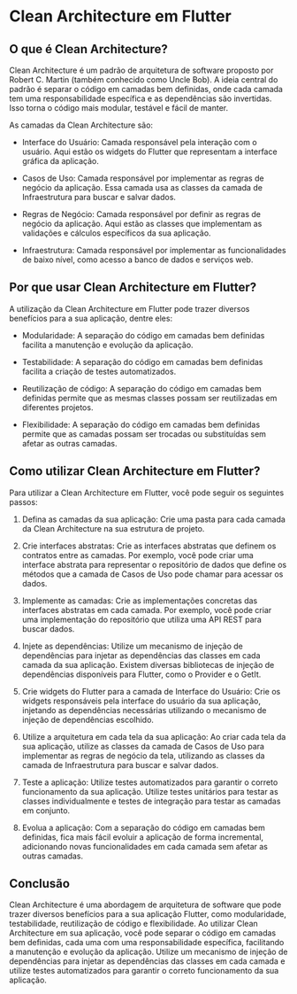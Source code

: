 # Clean Architecture em Flutter
## O que é Clean Architecture?
Clean Architecture é um padrão de arquitetura de software proposto por Robert C. Martin (também conhecido como Uncle Bob). A ideia central do padrão é separar o código em camadas bem definidas, onde cada camada tem uma responsabilidade específica e as dependências são invertidas. Isso torna o código mais modular, testável e fácil de manter.

As camadas da Clean Architecture são:

- Interface do Usuário: Camada responsável pela interação com o usuário. Aqui estão os widgets do Flutter que representam a interface gráfica da aplicação.

- Casos de Uso: Camada responsável por implementar as regras de negócio da aplicação. Essa camada usa as classes da camada de Infraestrutura para buscar e salvar dados.

- Regras de Negócio: Camada responsável por definir as regras de negócio da aplicação. Aqui estão as classes que implementam as validações e cálculos específicos da sua aplicação.

- Infraestrutura: Camada responsável por implementar as funcionalidades de baixo nível, como acesso a banco de dados e serviços web.

## Por que usar Clean Architecture em Flutter?
A utilização da Clean Architecture em Flutter pode trazer diversos benefícios para a sua aplicação, dentre eles:

- Modularidade: A separação do código em camadas bem definidas facilita a manutenção e evolução da aplicação.

- Testabilidade: A separação do código em camadas bem definidas facilita a criação de testes automatizados.

- Reutilização de código: A separação do código em camadas bem definidas permite que as mesmas classes possam ser reutilizadas em diferentes projetos.

- Flexibilidade: A separação do código em camadas bem definidas permite que as camadas possam ser trocadas ou substituídas sem afetar as outras camadas.

## Como utilizar Clean Architecture em Flutter?
Para utilizar a Clean Architecture em Flutter, você pode seguir os seguintes passos:

1. Defina as camadas da sua aplicação: Crie uma pasta para cada camada da Clean Architecture na sua estrutura de projeto.

2. Crie interfaces abstratas: Crie as interfaces abstratas que definem os contratos entre as camadas. Por exemplo, você pode criar uma interface abstrata para representar o repositório de dados que define os métodos que a camada de Casos de Uso pode chamar para acessar os dados.

3. Implemente as camadas: Crie as implementações concretas das interfaces abstratas em cada camada. Por exemplo, você pode criar uma implementação do repositório que utiliza uma API REST para buscar dados.

4. Injete as dependências: Utilize um mecanismo de injeção de dependências para injetar as dependências das classes em cada camada da sua aplicação. Existem diversas bibliotecas de injeção de dependências disponíveis para Flutter, como o Provider e o GetIt.

5. Crie widgets do Flutter para a camada de Interface do Usuário: Crie os widgets responsáveis pela interface do usuário da sua aplicação, injetando as dependências necessárias utilizando o mecanismo de injeção de dependências escolhido.

6. Utilize a arquitetura em cada tela da sua aplicação: Ao criar cada tela da sua aplicação, utilize as classes da camada de Casos de Uso para implementar as regras de negócio da tela, utilizando as classes da camada de Infraestrutura para buscar e salvar dados.

7. Teste a aplicação: Utilize testes automatizados para garantir o correto funcionamento da sua aplicação. Utilize testes unitários para testar as classes individualmente e testes de integração para testar as camadas em conjunto.

8. Evolua a aplicação: Com a separação do código em camadas bem definidas, fica mais fácil evoluir a aplicação de forma incremental, adicionando novas funcionalidades em cada camada sem afetar as outras camadas.

## Conclusão
Clean Architecture é uma abordagem de arquitetura de software que pode trazer diversos benefícios para a sua aplicação Flutter, como modularidade, testabilidade, reutilização de código e flexibilidade. Ao utilizar Clean Architecture em sua aplicação, você pode separar o código em camadas bem definidas, cada uma com uma responsabilidade específica, facilitando a manutenção e evolução da aplicação. Utilize um mecanismo de injeção de dependências para injetar as dependências das classes em cada camada e utilize testes automatizados para garantir o correto funcionamento da sua aplicação.
